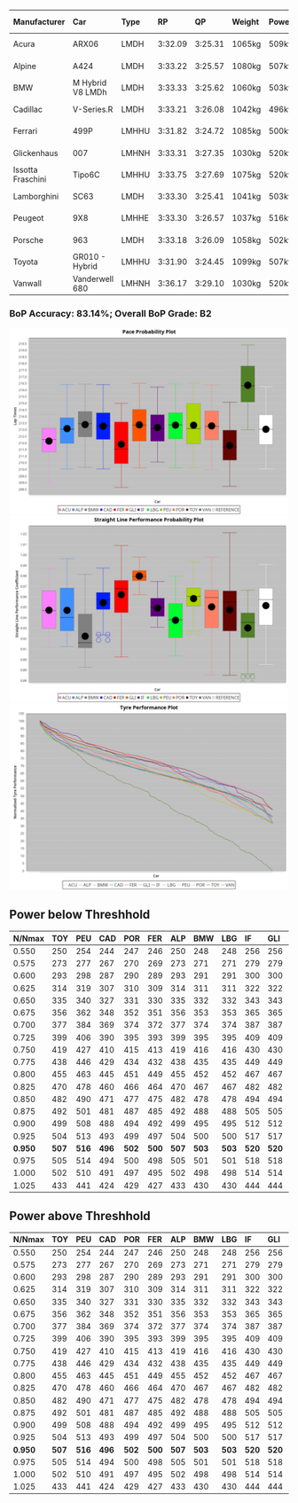 |Manufacturer|Car|Type|RP|QP|Weight|Power¹|Threshhold|PINC|Power²|E/Stint|AVG Vmax|FDS|RDLC|L/Stint|BOP-Grade|ModelAccuracy|ModelPoints|Match%|
|:-|:-|:-|:-|:-|:-|:-|:-|:-|:-|:-|:-|:-|:-|:-|:-|:-|:-|:-|
|Acura|ARX06|LMDH|3:32.09|3:25.31|1065kg|509kw|210.0kph|0%|509kw|904MJ|323.36kph-341.11kph|-|1.00|12|-E1|100.00%|995|58.49%|
|Alpine|A424|LMDH|3:33.22|3:25.57|1080kg|507kw|210.0kph|0%|507kw|903MJ|322.72kph-343.77kph|-|0.98|12|~A1|81.46%|523|100.00%|
|BMW|M Hybrid V8 LMDh|LMDH|3:33.33|3:25.62|1060kg|503kw|210.0kph|0%|503kw|890MJ|319.39kph-343.56kph|-|1.01|12|~A1|98.60%|1690|100.00%|
|Cadillac|V-Series.R|LMDH|3:33.21|3:26.08|1042kg|496kw|210.0kph|0%|496kw|872MJ|318.62kph-343.57kph|-|1.02|12|~A1|98.38%|1765|96.90%|
|Ferrari|499P|LMHHU|3:31.82|3:24.72|1085kg|500kw|210.0kph|0%|500kw|885MJ|321.64kph-344.56kph|190kph|1.01|12|-D1|92.24%|2247|68.21%|
|Glickenhaus|007|LMHNH|3:33.31|3:27.35|1030kg|520kw|210.0kph|0%|520kw|913MJ|332.21kph-344.50kph|-|0.96|12|+B1|96.18%|554|87.11%|
|Issotta Fraschini|Tipo6C|LMHHU|3:33.75|3:27.69|1075kg|520kw|210.0kph|0%|520kw|922MJ|326.22kph-337.13kph|190kph|1.03|12|+B1|66.67%|96|85.04%|
|Lamborghini|SC63|LMDH|3:33.30|3:25.41|1041kg|503kw|210.0kph|0%|503kw|884MJ|322.28kph-340.98kph|-|1.05|12|+A2|96.77%|419|93.12%|
|Peugeot|9X8|LMHHE|3:33.30|3:26.57|1037kg|516kw|210.0kph|0%|516kw|907MJ|322.28kph-346.49kph|150kph|1.03|12|~A1|87.65%|1795|100.00%|
|Porsche|963|LMDH|3:33.18|3:26.09|1058kg|502kw|210.0kph|0%|502kw|888MJ|320.11kph-344.12kph|-|1.00|12|~A1|96.81%|5438|100.00%|
|Toyota|GR010 - Hybrid|LMHHU|3:31.90|3:24.45|1099kg|507kw|210.0kph|0%|507kw|903MJ|318.80kph-351.47kph|190kph|1.00|12|-C2|86.04%|1751|72.94%|
|Vanwall|Vanderwell 680|LMHNH|3:36.17|3:29.10|1030kg|520kw|210.0kph|0%|520kw|901MJ|317.07kph-340.49kph|-|1.01|12|+Ω1|91.42%|501|35.93%|

### BoP Accuracy: 83.14%; Overall BoP Grade: B2
![PACECHART](./IMG/ACOMETHOD.png)
![STRAIGHTLINEPERFORMANCECHART](./IMG/ACOMETHOD_sp.png)
![TYREPERFORMANCECHART](./IMG/ACOMETHOD_tw.png)

## Power below Threshhold
|N/Nmax|TOY|PEU|CAD|POR|FER|ALP|BMW|LBG|IF|GLI|VAN|ACU|
|:-|:-|:-|:-|:-|:-|:-|:-|:-|:-|:-|:-|:-|
|0.550|250|254|244|247|246|250|248|248|256|256|256|251|
|0.575|273|277|267|270|269|273|271|271|279|279|279|274|
|0.600|293|298|287|290|289|293|291|291|300|300|300|294|
|0.625|314|319|307|310|309|314|311|311|322|322|322|315|
|0.650|335|340|327|331|330|335|332|332|343|343|343|336|
|0.675|356|362|348|352|351|356|353|353|365|365|365|357|
|0.700|377|384|369|374|372|377|374|374|387|387|387|379|
|0.725|399|406|390|395|393|399|395|395|409|409|409|400|
|0.750|419|427|410|415|413|419|416|416|430|430|430|421|
|0.775|438|446|429|434|432|438|435|435|449|449|449|440|
|0.800|455|463|445|451|449|455|452|452|467|467|467|457|
|0.825|470|478|460|466|464|470|467|467|482|482|482|472|
|0.850|482|490|471|477|475|482|478|478|494|494|494|484|
|0.875|492|501|481|487|485|492|488|488|505|505|505|494|
|0.900|499|508|488|494|492|499|495|495|512|512|512|501|
|0.925|504|513|493|499|497|504|500|500|517|517|517|506|
|**0.950**|**507**|**516**|**496**|**502**|**500**|**507**|**503**|**503**|**520**|**520**|**520**|**509**|
|0.975|505|514|494|500|498|505|501|501|518|518|518|507|
|1.000|502|510|491|497|495|502|498|498|514|514|514|504|
|1.025|433|441|424|429|427|433|430|430|444|444|444|435|

## Power above Threshhold
|N/Nmax|TOY|PEU|CAD|POR|FER|ALP|BMW|LBG|IF|GLI|VAN|ACU|
|:-|:-|:-|:-|:-|:-|:-|:-|:-|:-|:-|:-|:-|
|0.550|250|254|244|247|246|250|248|248|256|256|256|251|
|0.575|273|277|267|270|269|273|271|271|279|279|279|274|
|0.600|293|298|287|290|289|293|291|291|300|300|300|294|
|0.625|314|319|307|310|309|314|311|311|322|322|322|315|
|0.650|335|340|327|331|330|335|332|332|343|343|343|336|
|0.675|356|362|348|352|351|356|353|353|365|365|365|357|
|0.700|377|384|369|374|372|377|374|374|387|387|387|379|
|0.725|399|406|390|395|393|399|395|395|409|409|409|400|
|0.750|419|427|410|415|413|419|416|416|430|430|430|421|
|0.775|438|446|429|434|432|438|435|435|449|449|449|440|
|0.800|455|463|445|451|449|455|452|452|467|467|467|457|
|0.825|470|478|460|466|464|470|467|467|482|482|482|472|
|0.850|482|490|471|477|475|482|478|478|494|494|494|484|
|0.875|492|501|481|487|485|492|488|488|505|505|505|494|
|0.900|499|508|488|494|492|499|495|495|512|512|512|501|
|0.925|504|513|493|499|497|504|500|500|517|517|517|506|
|**0.950**|**507**|**516**|**496**|**502**|**500**|**507**|**503**|**503**|**520**|**520**|**520**|**509**|
|0.975|505|514|494|500|498|505|501|501|518|518|518|507|
|1.000|502|510|491|497|495|502|498|498|514|514|514|504|
|1.025|433|441|424|429|427|433|430|430|444|444|444|435|
